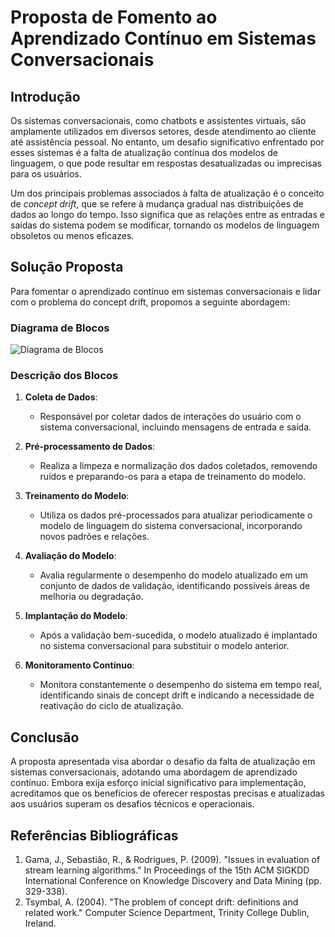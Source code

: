 # Proposta de Fomento ao Aprendizado Contínuo em Sistemas Conversacionais

## Introdução

Os sistemas conversacionais, como chatbots e assistentes virtuais, são amplamente utilizados em diversos setores, desde atendimento ao cliente até assistência pessoal. No entanto, um desafio significativo enfrentado por esses sistemas é a falta de atualização contínua dos modelos de linguagem, o que pode resultar em respostas desatualizadas ou imprecisas para os usuários.

Um dos principais problemas associados à falta de atualização é o conceito de *concept drift*, que se refere à mudança gradual nas distribuições de dados ao longo do tempo. Isso significa que as relações entre as entradas e saídas do sistema podem se modificar, tornando os modelos de linguagem obsoletos ou menos eficazes.

## Solução Proposta

Para fomentar o aprendizado contínuo em sistemas conversacionais e lidar com o problema do concept drift, propomos a seguinte abordagem:

### Diagrama de Blocos

![Diagrama de Blocos](https://exemplo.com/diagrama_de_blocos.png)

### Descrição dos Blocos

1. **Coleta de Dados**:
   - Responsável por coletar dados de interações do usuário com o sistema conversacional, incluindo mensagens de entrada e saída.

2. **Pré-processamento de Dados**:
   - Realiza a limpeza e normalização dos dados coletados, removendo ruídos e preparando-os para a etapa de treinamento do modelo.

3. **Treinamento do Modelo**:
   - Utiliza os dados pré-processados para atualizar periodicamente o modelo de linguagem do sistema conversacional, incorporando novos padrões e relações.

4. **Avaliação do Modelo**:
   - Avalia regularmente o desempenho do modelo atualizado em um conjunto de dados de validação, identificando possíveis áreas de melhoria ou degradação.

5. **Implantação do Modelo**:
   - Após a validação bem-sucedida, o modelo atualizado é implantado no sistema conversacional para substituir o modelo anterior.

6. **Monitoramento Contínuo**:
   - Monitora constantemente o desempenho do sistema em tempo real, identificando sinais de concept drift e indicando a necessidade de reativação do ciclo de atualização.

## Conclusão

A proposta apresentada visa abordar o desafio da falta de atualização em sistemas conversacionais, adotando uma abordagem de aprendizado contínuo. Embora exija esforço inicial significativo para implementação, acreditamos que os benefícios de oferecer respostas precisas e atualizadas aos usuários superam os desafios técnicos e operacionais.

## Referências Bibliográficas

1. Gama, J., Sebastião, R., & Rodrigues, P. (2009). "Issues in evaluation of stream learning algorithms." In Proceedings of the 15th ACM SIGKDD International Conference on Knowledge Discovery and Data Mining (pp. 329-338).
2. Tsymbal, A. (2004). "The problem of concept drift: definitions and related work." Computer Science Department, Trinity College Dublin, Ireland.
